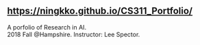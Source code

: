 ## https://ningkko.github.io/CS311_Portfolio/

A porfolio of Research in AI.\
2018 Fall @Hampshire. Instructor: Lee Spector.
